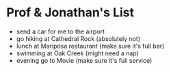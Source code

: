 # Prof & Jonathan's List
- send a car for me to the airport
- go hiking at Cathedral Rock (absolutely not)
- lunch at Mariposa restaurant (make sure it's full bar)
- swimming at Oak Creek (might need a nap)
- evening go to Movie (make sure it's full service)
